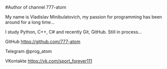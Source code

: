 #Author of channel 777-atom

My name is Vladislav Minibulatovich, my passion for programming has been around for a long time...

I study Python, C++, C# and recently Git, GitHub. Still in process...

GitHub https://github.com/777-atom

Telegram @prog_atom

VKontakte https://vk.com/sport_forever111
